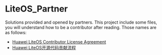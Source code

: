 # LiteOS_Partner
Solutions provided and opened by partners.
This project include some files, you will understand how to be a contributor after reading. Those names are as follows:
* [Huawei LiteOS Contributor License Agreement](https://github.com/xiaoyusu/LiteOS_Partner/blob/master/Huawei%20LiteOS%20Contributor%20License%20Agreement.md)
* [Huawei LiteOS开源代码贡献流程](https://github.com/xiaoyusu/LiteOS_Partner/blob/master/Huawei%20LiteOS%E5%BC%80%E6%BA%90%E4%BB%A3%E7%A0%81%E8%B4%A1%E7%8C%AE%E6%B5%81%E7%A8%8B.md)
